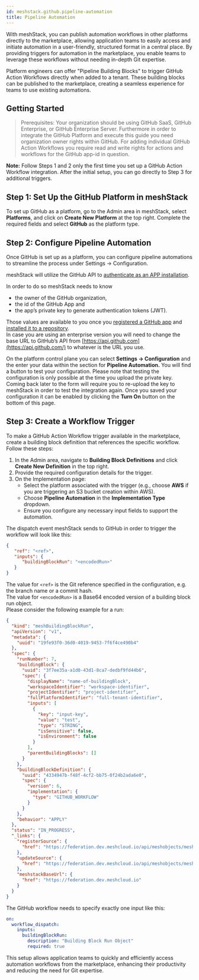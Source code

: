 ```yaml
---
id: meshstack.github.pipeline-automation
title: Pipeline Automation
---
```


With meshStack, you can publish automation workflows in other platforms directly to the marketplace, allowing application teams to easily access and initiate automation in a user-friendly, structured format in a central place. By providing triggers for automation in the marketplace, you enable teams to leverage these workflows without needing in-depth Git expertise.

Platform engineers can offer "Pipeline Building Blocks" to trigger GitHub Action Workflows directly when added to a tenant. These building blocks can be published to the marketplace, creating a seamless experience for teams to use existing automations.

## Getting Started

> Prerequisites: Your organization should be using GitHub SaaS, GitHub Enterprise, or GitHub Enterprise Server.
> Furthermore in order to integrate the GitHub Platform and execute this guide you need organization owner rights within GitHub.
> For adding individual GitHub Action Workflows you require read and write rights for actions and workflows for the GitHub app-id in question.

**Note:** Follow Steps 1 and 2 only the first time you set up a GitHub Action Workflow integration. After the initial setup, you can go directly to Step 3 for additional triggers.

## Step 1: Set Up the GitHub Platform in meshStack

To set up GitHub as a platform, go to the Admin area in meshStack, select **Platforms**, and click on **Create New Platform** at the top right. Complete the required fields and select **GitHub** as the platform type.

## Step 2: Configure Pipeline Automation

Once GitHub is set up as a platform, you can configure pipeline automations to streamline the process under Settings → Configuration.

meshStack will utilize the GitHub API to [authenticate as an APP installation](https://docs.github.com/en/apps/creating-github-apps/authenticating-with-a-github-app/authenticating-as-a-github-app-installation). 

In order to do so meshStack needs to know

- the owner of the GitHub organization,
- the id of the GitHub App and
- the app’s private key to generate authentication tokens (JWT).

Those values are available to you once you [registered a GitHub app](https://docs.github.com/en/apps/creating-github-apps/registering-a-github-app/registering-a-github-app) and [installed it to a repository](https://docs.github.com/en/apps/using-github-apps/installing-your-own-github-app).\
In case you are using an enterprise version you will need to change the base URL to GitHub’s API from [https://api.github.com](https://api.github.com/) to whatever is the URL you use.

On the platform control plane you can select **Settings → Configuration** and the enter your data within the section for **Pipeline Automation.** You will find a button to test your configuration. Please note that testing the configuration is only possible at the time you upload the private key. Coming back later to the form will require you to re-upload the key to meshStack in order to test the integration again. Once you saved your configuration it can be enabled by clicking the **Turn On** button on the bottom of this page.

## Step 3: Create a Workflow Trigger

To make a GitHub Action Workflow trigger available in the marketplace, create a building block definition that references the specific workflow. Follow these steps:

1. In the Admin area, navigate to **Building Block Definitions** and click **Create New Definition** in the top right.
2. Provide the required configuration details for the trigger.
3. On the Implementation page:
    - Select the platform associated with the trigger (e.g., choose **AWS** if you are triggering an S3 bucket creation within AWS).
    - Choose **Pipeline Automation** in the **Implementation Type** dropdown.
    - Ensure you configure any necessary input fields to support the automation.

The dispatch event meshStack sends to GitHub in order to trigger the workflow will look like this:

```json
{
   "ref": "<ref>",
   "inputs": {
      "buildingBlockRun": "<encodedRun>"
   }
}
```

The value for `<ref>` is the Git reference specified in the configuration, e.g. the branch name or a commit hash.\
The value for `<encodedRun>` is a Base64 encoded version of a building block run object.\
Please consider the following example for a run:

```json
{
  "kind": "meshBuildingBlockRun",
  "apiVersion": "v1",
  "metadata": {
    "uuid": "19fe93f0-36d0-4019-9453-7f6f4ce490b4"
  },
  "spec": {
    "runNumber": 7,
    "buildingBlock": {
      "uuid": "3f7ee35a-a1d0-43d1-8ca7-dedbf9fd44b6",
      "spec": {
        "displayName": "name-of-buildingBlock",
        "workspaceIdentifier": "workspace-identifier",
        "projectIdentifier": "project-identifier",
        "fullPlatformIdentifier": "full-tenant-identifier",
        "inputs": [
          {
            "key": "input-key",
            "value": "test",
            "type": "STRING",
            "isSensitive": false,
            "isEnvironment": false
          }
        ],
        "parentBuildingBlocks": []
      }
    },
    "buildingBlockDefinition": {
      "uuid": "4334947b-f48f-4cf2-bb75-0f24b2ada6e0",
      "spec": {
        "version": 6,
        "implementation": {
          "type": "GITHUB_WORKFLOW"
        }
      }
    },
    "behavior": "APPLY"
  },
  "status": "IN_PROGRESS",
  "_links": {
    "registerSource": {
      "href": "https://federation.dev.meshcloud.io/api/meshobjects/meshbuildingblockruns/19fe93f0-36d0-4019-9453-7f6f4ce490b4/status/source"
    },
    "updateSource": {
      "href": "https://federation.dev.meshcloud.io/api/meshobjects/meshbuildingblockruns/19fe93f0-36d0-4019-9453-7f6f4ce490b4/status/source/{sourceId}"
    },
    "meshstackBaseUrl": {
      "href": "https://federation.dev.meshcloud.io"
    }
  }
}
```

The GitHub workflow needs to specify exactly one input like this:

```yaml
on:
  workflow_dispatch:
    inputs:
      buildingBlockRun:
        description: "Building Block Run Object"
        required: true
```

This setup allows application teams to quickly and efficiently access automation workflows from the marketplace, enhancing their productivity and reducing the need for Git expertise.
